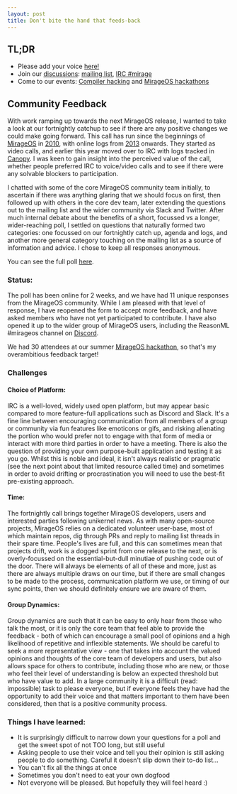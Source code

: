 ```yaml
---
layout: post
title: Don't bite the hand that feeds-back
---
```


## TL;DR

* Please add your voice [here!](https://goo.gl/forms/N62k7u1aRpHNwLCt2)
* Join our [discussions](https://mirage.io/community/): [mailing list](https://lists.xenproject.org/cgi-bin/mailman/listinfo/mirageos-devel), [IRC #mirage](http://freenode.net/)
* Come to our events: [Compiler hacking](https://ocamllabs.github.io/compiler-hacking/) and [MirageOS hackathons](https://mirage.io/blog/2016-spring-hackathon)


## Community Feedback

With work ramping up towards the next MirageOS release, I wanted to take a look at our fortnightly catchup to see if there are any positive changes we could make going forward. This call has run since the beginnings of [MirageOS](https://mirage.io/) in [2010](https://mirage.io/blog/self-hosting-mirage-website), with online logs from [2013](https://mirage.io/wiki/weekly-2013-04-16) onwards. They started as video calls, and earlier this year moved over to IRC with logs tracked in [Canopy](http://canopy.mirage.io/irclogs). I was keen to gain insight into the perceived value of the call, whether people preferred IRC to voice/video calls and to see if there were any solvable blockers to participation.

I chatted with some of the core MirageOS community team initially, to ascertain if there was anything glaring that we should focus on first, then followed up with others in the core dev team, later extending the questions out to the mailing list and the wider community via Slack and Twitter. After much internal debate about the benefits of a short, focussed vs a longer, wider-reaching poll, I settled on questions that naturally formed two categories: one focussed on our fortnightly catch up, agenda and logs, and another more general category touching on the mailing list as a source of information and advice. I chose to keep all responses anonymous.

You can see the full poll [here](https://goo.gl/forms/N62k7u1aRpHNwLCt2).

### Status:

The poll has been online for 2 weeks, and we have had 11 unique responses from the MirageOS community. While I am pleased with that level of response, I have reopened the form to accept more feedback, and have asked members who have not yet participated to contribute. I have also opened it up to the wider group of MirageOS users, including the ReasonML #mirageos channel on [Discord](https://discordapp.com/invite/reasonml).

We had 30 attendees at our summer [MirageOS hackathon](https://mirage.io/blog/2016-summer-hackathon-roundup), so that's my overambitious feedback target!

### Challenges

#### Choice of Platform:

IRC is a well-loved, widely used open platform, but may appear basic compared to more feature-full applications such as Discord and Slack. It's a fine line between encouraging communication from all members of a group or community via fun features like emoticons or gifs, and risking alienating the portion who would prefer not to engage with that form of media or interact with more third parties in order to have a meeting. There is also the question of providing your own purpose-built application and testing it as you go. Whilst this is noble and ideal, it isn't always realistic or pragmatic (see the next point about that limited resource called time) and sometimes in order to avoid drifting or procrastination you will need to use the best-fit pre-existing approach.

#### Time:

The fortnightly call brings together MirageOS developers, users and interested parties following unikernel news. As with many open-source projects, MirageOS relies on a dedicated volunteer user-base, most of which maintain repos, dig through PRs and reply to mailing list threads in their spare time. People's lives are full, and this can sometimes mean that projects drift, work is a dogged sprint from one release to the next, or is overly-focussed on the essential-but-dull minutiae of pushing code out of the door. There will always be elements of all of these and more, just as there are always multiple draws on our time, but if there are small changes to be made to the process, communication platform we use, or timing of our sync points, then we should definitely ensure we are aware of them.

#### Group Dynamics:

Group dynamics are such that it can be easy to only hear from those who talk the most, or it is only the core team that feel able to provide the feedback - both of which can encourage a small pool of opinions and a high likelihood of repetitive and inflexible statements. We should be careful to seek a more representative view - one that takes into account the valued opinions and thoughts of the core team of developers and users, but also allows space for others to contribute, including those who are new, or those who feel their level of understanding is below an expected threshold but who have value to add. In a large community it is a difficult (read: impossible) task to please everyone, but if everyone feels they have had the opportunity to add their voice and that matters important to them have been considered, then that is a positive community process.

### Things I have learned:

* It is surprisingly difficult to narrow down your questions for a poll and get the sweet spot of not TOO long, but still useful
* Asking people to use their voice and tell you their opinion is still asking people to do something. Careful it doesn't slip down their to-do list...
* You can't fix all the things at once
* Sometimes you don't need to eat your own dogfood
* Not everyone will be pleased. But hopefully they will feel heard :)
